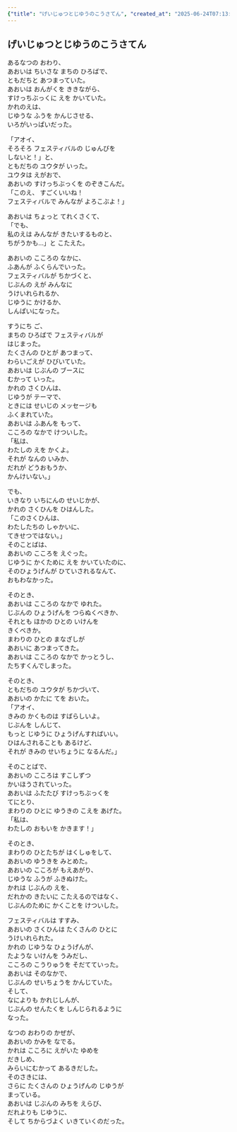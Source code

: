 ```yaml
---
{"title": "げいじゅつとじゆうのこうさてん", "created_at": "2025-06-24T07:13:22.442981+09:00"}
---
```


## げいじゅつとじゆうのこうさてん

あるなつの おわり、  
あおいは ちいさな まちの ひろばで、  
ともだちと あつまっていた。  
あおいは おんがくを ききながら、  
すけっちぶっくに えを かいていた。  
かれのえは、  
じゆうな ふうを かんじさせる、  
いろがいっぱいだった。  

「アオイ、  
そろそろ フェスティバルの じゅんびを  
しないと！」と、  
ともだちの ユウタが いった。  
ユウタは えがおで、  
あおいの すけっちぶっくを のぞきこんだ。  
「このえ、 すごくいいね！  
フェスティバルで みんなが よろこぶよ！」

あおいは ちょっと てれくさくて、  
「でも、  
私のえは みんなが きたいするものと、  
ちがうかも…」と こたえた。  

あおいの こころの なかに、  
ふあんが ふくらんでいった。  
フェスティバルが ちかづくと、  
じぶんの えが みんなに  
うけいれられるか、  
じゆうに かけるか、  
しんぱいになった。  

すうにち ご、  
まちの ひろばで フェスティバルが  
はじまった。  
たくさんの ひとが あつまって、  
わらいごえが ひびいていた。  
あおいは じぶんの ブースに  
むかって いった。  
かれの さくひんは、  
じゆうが テーマで、  
ときには せいじの メッセージも  
ふくまれていた。  
あおいは ふあんを もって、  
こころの なかで けついした。  
「私は、  
わたしの えを かくよ。  
それが なんの いみか、  
だれが どうおもうか、  
かんけいない。」

でも、  
いきなり いちにんの せいじかが、  
かれの さくひんを ひはんした。  
「このさくひんは、  
わたしたちの しゃかいに、  
てきせつではない。」  
そのことばは、  
あおいの こころを えぐった。  
じゆうに かくために えを かいていたのに、  
そのひょうげんが ひていされるなんて、  
おもわなかった。  

そのとき、  
あおいは こころの なかで ゆれた。  
じぶんの ひょうげんを つらぬくべきか、  
それとも ほかの ひとの いけんを  
きくべきか。  
まわりの ひとの まなざしが  
あおいに あつまってきた。  
あおいは こころの なかで かっとうし、  
たちすくんでしまった。  

そのとき、  
ともだちの ユウタが ちかづいて、  
あおいの かたに てを おいた。  
「アオイ、  
きみの かくものは すばらしいよ。  
じぶんを しんじて、  
もっと じゆうに ひょうげんすればいい。  
ひはんされることも あるけど、  
それが きみの せいちょうに なるんだ。」

そのことばで、  
あおいの こころは すこしずつ  
かいほうされていった。  
あおいは ふたたび すけっちぶっくを  
てにとり、  
まわりの ひとに ゆうきの こえを あげた。  
「私は、  
わたしの おもいを かきます！」

そのとき、  
まわりの ひとたちが はくしゅをして、  
あおいの ゆうきを みとめた。  
あおいの こころが もえあがり、  
じゆうな ふうが ふきぬけた。  
かれは じぶんの えを、  
だれかの きたいに こたえるのではなく、  
じぶんのために かくことを けついした。  

フェスティバルは すすみ、  
あおいの さくひんは たくさんの ひとに  
うけいれられた。  
かれの じゆうな ひょうげんが、  
たような いけんを うみだし、  
こころの こうりゅうを そだてていった。  
あおいは そのなかで、  
じぶんの せいちょうを かんじていた。  
そして、  
なによりも かれじしんが、  
じぶんの せんたくを しんじられるように  
なった。  

なつの おわりの かぜが、  
あおいの かみを なでる。  
かれは こころに えがいた ゆめを  
だきしめ、  
みらいにむかって あるきだした。  
そのさきには、  
さらに たくさんの ひょうげんの じゆうが  
まっている。  
あおいは じぶんの みちを えらび、  
だれよりも じゆうに、  
そして ちからづよく いきていくのだった。
